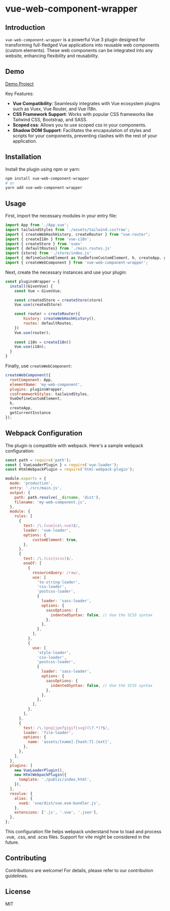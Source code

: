 

# vue-web-component-wrapper

## Introduction
`vue-web-component-wrapper` is a powerful Vue 3 plugin designed for transforming full-fledged Vue applications into reusable web components (custom elements). These web components can be integrated into any website, enhancing flexibility and reusability.

## Demo
[Demo Project](https://stackblitz.com/edit/webpack-5-react-starter-zsn6gy?file=package.json)

Key Features:
- **Vue Compatibility**: Seamlessly integrates with Vue ecosystem plugins such as Vuex, Vue Router, and Vue I18n.
- **CSS Framework Support**: Works with popular CSS frameworks like Tailwind CSS, Bootstrap, and SASS.
- **Scoped css**: Allows you to use scoped css in your components.
- **Shadow DOM Support**: Facilitates the encapsulation of styles and scripts for your components, preventing clashes with the rest of your application.
## Installation
Install the plugin using npm or yarn:

```bash
npm install vue-web-component-wrapper
# or
yarn add vue-web-component-wrapper
```

## Usage
First, import the necessary modules in your entry file:

```javascript
import App from './App.vue';
import tailwindStyles from './assets/tailwind.css?raw';
import { createWebHashHistory, createRouter } from "vue-router";
import { createI18n } from 'vue-i18n';
import { createStore } from 'vuex'
import { defaultRoutes} from './main.routes.js'
import {store} from './store/index.js'
import { defineCustomElement as VueDefineCustomElement, h, createApp, getCurrentInstance } from 'vue';
import { createWebComponent } from 'vue-web-component-wrapper';
```

Next, create the necessary instances and use your plugin:

```javascript
const pluginsWrapper = {
  install(GivenVue) {
    const Vue = GivenVue;

    const createdStore = createStore(store)
    Vue.use(createdStore)

    const router = createRouter({
        history: createWebHashHistory(),
        routes: defaultRoutes,
    })
    Vue.use(router);
       
    const i18n = createI18n()
    Vue.use(i18n);
  }
}
```

Finally, use `createWebComponent`:

```javascript
createWebComponent({
  rootComponent: App,
  elementName: 'my-web-component',
  plugins: pluginsWrapper,
  cssFrameworkStyles: tailwindStyles,
  VueDefineCustomElement,
  h,
  createApp,
  getCurrentInstance
});
```

## Webpack Configuration

The plugin is compatible with webpack. Here's a sample webpack configuration:

```javascript
const path = require('path');
const { VueLoaderPlugin } = require('vue-loader');
const HtmlWebpackPlugin = require('html-webpack-plugin');

module.exports = {
  mode: 'production',
  entry: './src/main.js',
  output: {
    path: path.resolve(__dirname, 'dist'),
    filename: 'my-web-component.js',
  },
  module: {
    rules: [
      {
        test: /\.(vue|ce\.vue)$/,
        loader: 'vue-loader',
        options: {
            customElement: true,
        },
      },
      {
        test: /\.(css|scss)$/,
        oneOf: [
          {
            resourceQuery: /raw/,
            use: [
              'to-string-loader',
              'css-loader',
              'postcss-loader',
              {
                loader: 'sass-loader',
                options: {
                  sassOptions: {
                    indentedSyntax: false, // Use the SCSS syntax
                  },
                },
              },
            ],
          },
          {
            use: [
              'style-loader',
              'css-loader',
              'postcss-loader',
              {
                loader: 'sass-loader',
                options: {
                  sassOptions: {
                    indentedSyntax: false, // Use the SCSS syntax
                  },
                },
              },
            ],
          },
        ],
      },
      {
        test: /\.(png|jpe?g|gif|svg)(\?.*)?$/,
        loader: 'file-loader',
        options: {
          name: 'assets/[name].[hash:7].[ext]',
        },
      },
    ],
  },
  plugins: [
    new VueLoaderPlugin(),
    new HtmlWebpackPlugin({
      template: './public/index.html',
    }),
  ],
  resolve: {
    alias: {
      vue$: 'vue/dist/vue.esm-bundler.js',
    },
    extensions: ['.js', '.vue', '.json'],
  },
};

```
This configuration file helps webpack understand how to load and process .vue, .css, and .scss files.
Support for vite might be considered in the future.

## Contributing
Contributions are welcome! For details, please refer to our contribution guidelines.

## License
MIT